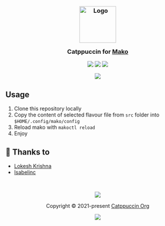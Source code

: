 <h3 align="center">
	<img src="https://raw.githubusercontent.com/catppuccin/catppuccin/main/assets/logos/exports/1544x1544_circle.png" width="100" alt="Logo"/><br/>
	<img src="https://raw.githubusercontent.com/catppuccin/catppuccin/main/assets/misc/transparent.png" height="30" width="0px"/>
	Catppuccin for <a href="https://github.com/emersion/mako">Mako</a>
	<img src="https://raw.githubusercontent.com/catppuccin/catppuccin/main/assets/misc/transparent.png" height="30" width="0px"/>
</h3>

<p align="center">
    <a href="https://github.com/catppuccin/mako/stargazers"><img src="https://img.shields.io/github/stars/catppuccin/mako?colorA=363a4f&colorB=b7bdf8&style=for-the-badge"></a>
    <a href="https://github.com/catppuccin/mako/issues"><img src="https://img.shields.io/github/issues/catppuccin/mako?colorA=363a4f&colorB=f5a97f&style=for-the-badge"></a>
    <a href="https://github.com/catppuccin/mako/contributors"><img src="https://img.shields.io/github/contributors/catppuccin/mako?colorA=363a4f&colorB=a6da95&style=for-the-badge"></a>
</p>

<p align="center">
  <img src="https://raw.githubusercontent.com/catppuccin/mako/main/assets/mako.png"/>
</p>

## Usage

1. Clone this repository locally
2. Copy the content of selected flavour file from `src` folder into `$HOME/.config/mako/config`
3. Reload mako with `makoctl reload`
4. Enjoy

## 💝 Thanks to

- [Lokesh Krishna](https://github.com/lokesh-krishna)
- [Isabelinc](https://github.com/Isabelincorp)

&nbsp;

<p align="center"><img src="https://raw.githubusercontent.com/catppuccin/catppuccin/main/assets/footers/gray0_ctp_on_line.svg?sanitize=true" /></p>
<p align="center">Copyright &copy; 2021-present <a href="https://github.com/catppuccin" target="_blank">Catppuccin Org</a>
<p align="center"><a href="https://github.com/catppuccin/catppuccin/blob/main/LICENSE"><img src="https://img.shields.io/static/v1.svg?style=for-the-badge&label=License&message=MIT&logoColor=d9e0ee&colorA=363a4f&colorB=b7bdf8"/></a></p>
